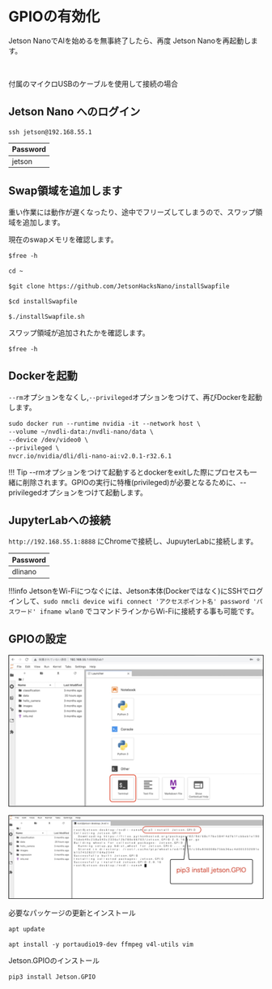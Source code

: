 # GPIOの有効化

Jetson NanoでAIを始めるを無事終了したら、再度 Jetson Nanoを再起動します。

<br>

付属のマイクロUSBのケーブルを使用して接続の場合

## Jetson Nano へのログイン

```
ssh jetson@192.168.55.1
```

|Password|
|:--|
|jetson|

## Swap領域を追加します

重い作業には動作が遅くなったり、途中でフリーズしてしまうので、スワップ領域を追加します。

現在のswapメモリを確認します。

```
$free -h
```

```
cd ~
```

```
$git clone https://github.com/JetsonHacksNano/installSwapfile
```

```
$cd installSwapfile
```

```
$./installSwapfile.sh
```

スワップ領域が追加されたかを確認します。

```
$free -h
```

## Dockerを起動

`--rm`オプションをなくし,`--privileged`オプションをつけて、再びDockerを起動します。

```
sudo docker run --runtime nvidia -it --network host \
--volume ~/nvdli-data:/nvdli-nano/data \
--device /dev/video0 \
--privileged \
nvcr.io/nvidia/dli/dli-nano-ai:v2.0.1-r32.6.1
```

!!! Tip
    --rmオプションをつけて起動するとdockerをexitした際にプロセスも一緒に削除されます。GPIOの実行に特権(privileged)が必要となるために、--privilegedオプションをつけて起動します。

## JupyterLabへの接続

`http://192.168.55.1:8888` にChromeで接続し、JupuyterLabに接続します。

|Password|
|:--|
|dlinano|

!!!info
	JetsonをWi-Fiにつなぐには、Jetson本体(Dockerではなく)にSSHでログインして、`sudo nmcli device wifi connect 'アクセスポイント名' password 'パスワード' ifname wlan0` でコマンドラインからWi-Fiに接続する事も可能です。

## GPIOの設定

![](./img/gpio01.jpg)

![](./img/gpio02.jpg)

必要なパッケージの更新とインストール

```
apt update
```
```
apt install -y portaudio19-dev ffmpeg v4l-utils vim
```

Jetson.GPIOのインストール

```
pip3 install Jetson.GPIO
```
